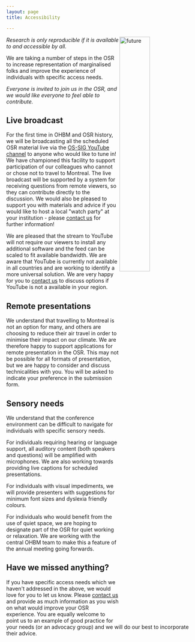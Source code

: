 ```yaml
---
layout: page
title: Accessibility

---
```


<img align="right" src="../img/undraw_enter_uhqk.png" alt="future" width="40%">

*Research is only reproducible if it is available to and accessible by all.*

We are taking a number of steps in the OSR to increase representation of marginalised folks and improve the experience of individuals with specific access needs.

*Everyone is invited to join us in the OSR, and we would like everyone to feel able to contribute.*

## Live broadcast

For the first time in OHBM and OSR history, we will be broadcasting all the scheduled OSR material live via the [OS-SIG YouTube channel](https://www.youtube.com/channel/UChvSitFvqGDeA1y7MJs4CGQ) to anyone who would like to tune in! We have championed this facility to support participation of our colleagues who cannot or chose not to travel to Montreal. The live broadcast will be supported by a system for receiving questions from remote viewers, so they can contribute directly to the discussion. We would also be pleased to support you with materials and advice if you would like to host a local "watch party" at your institution - please [contact us](contact.md) for further information!

We are pleased that the stream to YouTube will not require our viewers to install any additional software and the feed can be scaled to fit available bandwidth. We are aware that YouTube is currently not available in all countries and are working to identify a more universal solution. We are very happy for you to [contact us](contact.md) to discuss options if YouTube is not a available in your region.

## Remote presentations

We understand that travelling to Montreal is not an option for many, and others are choosing to reduce their air travel in order to minimise their impact on our climate. We are therefore happy to support applications for remote presentation in the OSR. This may not be possible for all formats of presentation, but we are happy to consider and discuss technicalities with you. You will be asked to indicate your preference in the submission form.

## Sensory needs

We understand that the conference environment can be difficult to navigate for individuals with specific sensory needs.

For individuals requiring hearing or language support, all auditory content (both speakers and questions) will be amplified with microphones. We are also working towards providing live captions for scheduled presentations.

For individuals with visual impediments, we will provide presenters with suggestions for minimum font sizes and dyslexia friendly colours.

For individuals who would benefit from the use of quiet space, we are hoping to designate part of the OSR for quiet working or relaxation. We are working with the central OHBM team to make this a feature of the annual meeting going forwards.

## Have we missed anything?

If you have specific access needs which we haven't addressed in the above, we would love for you to let us know. Please [contact us](contact.md) and provide as much information as you wish on what would improve your OSR experience. You are equally welcome to point us to an example of good practice for your needs (or an advocacy group) and we will do our best to incorporate their advice.

